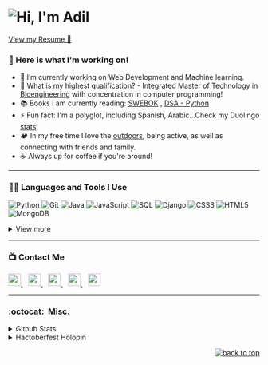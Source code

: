 # ![Hi, I'm Adil](https://bam-readme-typing-svg.herokuapp.com?color=%2336BCF7&size=21+&duration=2000&center=true&vCenter=true&multiline=true&width=200&height=40&lines=Hi%2C+I'm+Adil!👋🏼;+;+)

[View my Resume 📝](https://drive.google.com/file/d/1kK7tqZsUAtiZtKt2bsvrNJcDb8mbDt-t/view?usp=sharing)


### 🧰 Here is what I'm working on!  

- 🔭 I’m currently working on Web Development and Machine learning.
- 🤔 What is my highest qualification? - Integrated Master of Technology in [Bioengineering](https://mitbio.edu.in/) with concentration in computer programming! 
- 📚 Books I am currently reading: [SWEBOK](https://www.computer.org/education/bodies-of-knowledge/software-engineering) , [DSA - Python](http://xpzhang.me/teach/DS19_Fall/book.pdf)
- ⚡ Fun fact: I'm a polyglot, including Spanish, Arabic...Check my Duolingo [stats](https://www.duolingo.com/profile/AdilKhwaja?via=share_profile)!
- 🏕️ In my free time I love the [outdoors](https://maps.app.goo.gl/QbvpVnF2UMmkx4Fq6), being active, as well as connecting with friends and family.
- ☕️ Always up for coffee if you're around! 

---

### 👨‍💻 Languages and Tools I Use

![Python](https://img.shields.io/badge/Python-000?style=plastic&logo=Python&logoColor=3776AB)
![Git](https://img.shields.io/badge/Git-000?style=plastic&logo=Git&logoColor=F05032)
![Java](https://custom-icon-badges.herokuapp.com/badge/Java-000.svg?style=plastic&logo=java&logoColor=007396)
![JavaScript](https://img.shields.io/badge/JavaScript-000?style=plastic&logo=JavaScript&logoColor=F7DF1E)
![SQL](https://custom-icon-badges.herokuapp.com/badge/SQL-000?&style=plastic&logo=database&logoColor=025E8C)
![Django](https://img.shields.io/badge/Django-000?&style=plastic&logo=django&logoColor=006400)
![CSS3](https://img.shields.io/badge/CSS3-000?&style=plastic&logo=CSS3&logoColor=3776AB)
![HTML5](https://img.shields.io/badge/HTML5-000?&style=plastic&logo=HTML5&logoColor=F05032)
![MongoDB](https://img.shields.io/badge/MongoDB-000?&style=plastic&logo=mongodb&logoColor=13aa52)

<details>
<summary>View more</summary>
<br />

![Bootstrap](https://img.shields.io/badge/Bootstrap-000?&style=flat-square&logo=bootstrap&logoColor=23563D7C)
![PowerBI](https://img.shields.io/badge/PowerBI-000?&style=flat-square&logo=powerbi&logoColor=F7DF1E)
![Pandas](https://img.shields.io/badge/Pandas-000?&style=flat-square&logo=pandas&logoColor=00008B)
![Markdown](https://img.shields.io/badge/Markdown-000?&style=flat-square&logo=markdown&logoColor=13aa52)
![Sass](https://img.shields.io/badge/Sass-000?&style=flat-square&logo=sass&logoColor=FFC0CB)
![JetBrains](https://img.shields.io/badge/JetBrains-000?&style=flat-square&logo=JetBrains&logoColor=23563D7C)
![VSCode](https://img.shields.io/badge/VisualStudio-000?&style=flat-square&logo=VisualStudio&logoColor=3776AB)
![Hugo](https://img.shields.io/badge/Hugo-000?&style=flat-square&logo=Hugo&logoColor=23563D7C)
![Overleaf](https://img.shields.io/badge/Overleaf-000?&style=flat-square&logo=overleaf&logoColor=006400)
![MSOffice](https://img.shields.io/badge/MSOffice-000?&style=flat-square&logo=MicrosoftOffice&logoColor=F05032)
![Arduino](https://img.shields.io/badge/Arduino-000?&style=flat-square&logo=Arduino&logoColor=3776AB)
</details>

---

### 📺 Contact Me

<a 
  href="https://www.linkedin.com/in/zadilkhwaja/">
    <img width="25px" src="https://www.vectorlogo.zone/logos/linkedin/linkedin-icon.svg" />
  </a>&ensp;
  <a href="mailto:zadilkhwaja@gmail.com">
  <img width="25px" src="https://www.vectorlogo.zone/logos/gmail/gmail-icon.svg" />
  </a>&ensp;
  <a href="https://t.me/zakhwaja">
    <img width="25px" src="https://www.vectorlogo.zone/logos/telegram/telegram-icon.svg" />
  </a>&ensp;
  <a href="https://discord.com/users/#6328">
    <img width="25px" src="https://www.vectorlogo.zone/logos/discordapp/discordapp-icon.svg" />
  </a>&ensp;
  <a href="https://zadilkhwaja.github.io/Adil_Portfolio/">
  <img width="25px" src="https://www.vectorlogo.zone/logos/rss/rss-icon.svg" />
  </a>
  
---


### :octocat:&nbsp; Misc.

<details>
<summary>Github Stats</summary>
<br />

<img href="https://github.com/zadilkhwaja/github-readme-stats" src="https://github-readme-stats.vercel.app/api?username=zadilkhwaja&show_icons=true&theme=react&hide_border=true&count_private=true&hide=stars" />

<br />
<img src="https://github-readme-streak-stats.herokuapp.com/?user=zadilkhwaja&theme=react&hide_border=true" alt="zadilkhwaja" />

<br />
<img src="https://komarev.com/ghpvc/?username=zadilkhwaja&label=Profile%20views&color=0e75b6&style=flat" alt="zadilkhwaja" />
<a href="https://github.com/zadilkhwaja/weather_app_django/network/members"><img src="https://img.shields.io/github/forks/zadilkhwaja/weather_app_django" alt="Forks Badge"/></a>
<a href="https://github.com/zadilkhwaja/studentdbms/issues"><img src="https://img.shields.io/github/issues/zadilkhwaja/studentdbms" alt="Issues Badge"/></a>
</details>

<details>
<summary>Hactoberfest Holopin</summary>
<br />

[![@zadilkhwaja's Holopin board](https://holopin.io/api/user/board?user=zadilkhwaja)](https://holopin.io/@zadilkhwaja)
</details>

<p align="right"><a href="#top"><img src="https://img.shields.io/static/v1?label&message=back+to+top&color=blue&style=flat&logo" alt="back to top" /></a></p>


